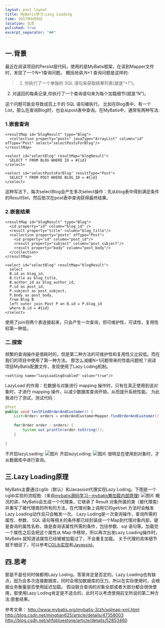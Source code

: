 ```yaml
---
layout: post_layout
title: MyBatis学习:Lazy Loading
time: 2017年6月9日
location: 北京
pulished: true
excerpt_separator: "##"
---
```


## 一.背景
最近在阅读项目的Persist层代码，使用的是MyBatis框架，在读到Mapper文件时，发现了一个N+1查询问题。
概括地讲,N+1 查询问题是这样的:
>1. 你执行了一个单独的 SQL 语句来获取结果列表(就是“+1”)。
2. 对返回的每条记录,你执行了一个查询语句来为每个加载细节(就是“N”)。

这个问题可能会导致成百上千的 SQL 语句被执行。
比如在Blog类中，有一个List<Post>，那么在查询Blog时，也会从post表中查询。在MyBatis中，通常有两种写法:
### 1.嵌套查询
```
<resultMap id="blogResult" type="Blog">
  <collection property="posts" javaType="ArrayList" column="id" ofType="Post" select="selectPostsForBlog"/>
</resultMap>
 
<select id="selectBlog" resultMap="blogResult">
  SELECT * FROM BLOG WHERE ID = #{id}
</select>
 
<select id="selectPostsForBlog" resultType="Post">
  SELECT * FROM POST WHERE BLOG_ID = #{id}
</select>
```
这种写法下，每次selectBlog会产生多次select操作：先从blog表中得到满足条件的ResultSet，然后依次在post表中查询获得最终结果。

### 2.嵌套结果
```
<resultMap id="blogResult" type="Blog">
  <id property="id" column="blog_id" />
  <result property="title" column="blog_title"/>
  <collection property="posts" ofType="Post">
    <id property="id" column="post_id"/>
    <result property="subject" column="post_subject"/>
    <result property="body" column="post_body"/>
  </collection>
</resultMap>
  
<select id="selectBlog" resultMap="blogResult">
  select
  B.id as blog_id,
  B.title as blog_title,
  B.author_id as blog_author_id,
  P.id as post_id,
  P.subject as post_subject,
  P.body as post_body,
  from Blog B
  left outer join Post P on B.id = P.blog_id
  where B.id = #{id}
</select>
```
使用了join将两个表连接起来，只会产生一次查询，但可维护性，可读性，复用性较第一种低。

### 二.探索
频繁的查询操作是很耗时的，但是第二种方法的可维护性和复用性又比较低。而在我们的项目中使用了第一种方法。
那怎么减缓N+1问题带来的性能问题呢？阅读项目MyBatis配置文件，发现使用了Lazy Loding机制。
```
<setting name="lazyLoadingEnabled" value="true"/>
```
LazyLoad 的作用：在数据与对象进行 mapping 操作时，只有在真正使用到该对象时，才进行 mapping 操作，以减少数据库查询开销，从而提升系统性能。
为此我进行了测试，测试代码：
```java
@Test
public void testFindOrderAndCustomer() {
    List<Order> orders = orderAndCustomerMapper.findOrderAndCustomer();
     
    for(Order order : orders) {
        System.out.println(order.toString());
    }
 
}
```
不开启lazyLoading:
![图片](http://7xlv11.com1.z0.glb.clouddn.com/mybatis1.png)
开启lazyLoding:
![图片](http://7xlv11.com1.z0.glb.clouddn.com/mybatis2.png)
很明显在使用到对象时，才从数据库中进行查询。
## 三.Lazy Loading原理
MyBatis主要通过cglib（默认）和Javassist代理实现Lazy Loding。下图是一个cglib实现的流程图:（来自[mybatis源码学习--mybatis懒加载内部原理]( http://blog.csdn.net/mingtian625/article/details/47358003))
![图片](http://7xlv11.com1.z0.glb.clouddn.com/mybatis3.png)
概况的讲，MyBatis会生成一个代理类，它继承了 Result 对象所属的类（被代理类）并重写了被代理类的所有的方法，在代理对象上调用它的get/set 方法时会触发Lazy Loading动作且只会触发一次。
Lazy Loding是一次查询操作，查询所需的属性、参数、 SQL 语句等相关的条件都已经封装成一个Map到代理对象内部，键是查询的属性名称，值是查询该属性所需的条件，包括参数、sql 语句等。加载完一个属性之后会把这个属性从 Map 中移除，所以再次出发Lazy Loading操作时，MyBatis 就知道该属性已经被被加载过了，不会重复加载。
关于代理的具体细节就不细说了，可以参考[CGLib实现](http://blog.csdn.net/mingtian625/article/details/47358003)和[Javassist](http://blog.csdn.net/shfqbluestone/article/details/52853460)。
## 四.思考
那是不是任何时候都用Lazy Loding，答案肯定是否定的。Lazy Loading也有缺点，因为会多次连接数据库，同时会增加数据库的压力。所以在实际使用时，会根据业务衡量是否使用延迟加载。
假设联合查询的对象全部或者大部分都会很快使用，那使用Lazy Loding肯定是不适合的，此时可以考虑使用前文所说的第二种方法:嵌套结果。

参考文章：
http://www.mybatis.org/mybatis-3/zh/sqlmap-xml.html
http://blog.csdn.net/mingtian625/article/details/47358003
http://blog.csdn.net/shfqbluestone/article/details/52853460






